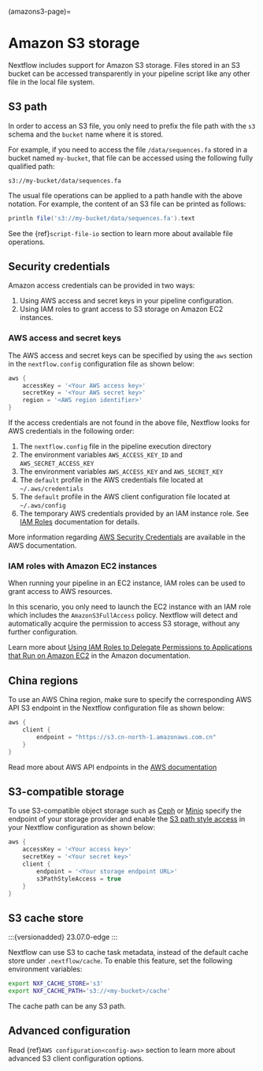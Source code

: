 (amazons3-page)=

# Amazon S3 storage

Nextflow includes support for Amazon S3 storage. Files stored in an S3 bucket can be accessed transparently in your pipeline script like any other file in the local file system.

## S3 path

In order to access an S3 file, you only need to prefix the file path with the `s3` schema and the `bucket` name where it is stored.

For example, if you need to access the file `/data/sequences.fa` stored in a bucket named `my-bucket`, that file can be accessed using the following fully qualified path:

```
s3://my-bucket/data/sequences.fa
```

The usual file operations can be applied to a path handle with the above notation. For example, the content of an S3 file can be printed as follows:

```groovy
println file('s3://my-bucket/data/sequences.fa').text
```

See the {ref}`script-file-io` section to learn more about available file operations.

## Security credentials

Amazon access credentials can be provided in two ways:

1. Using AWS access and secret keys in your pipeline configuration.
2. Using IAM roles to grant access to S3 storage on Amazon EC2 instances.

### AWS access and secret keys

The AWS access and secret keys can be specified by using the `aws` section in the `nextflow.config` configuration file as shown below:

```groovy
aws {
    accessKey = '<Your AWS access key>'
    secretKey = '<Your AWS secret key>'
    region = '<AWS region identifier>'
}
```

If the access credentials are not found in the above file, Nextflow looks for AWS credentials in the following order:

1. The `nextflow.config` file in the pipeline execution directory
2. The environment variables `AWS_ACCESS_KEY_ID` and `AWS_SECRET_ACCESS_KEY`
3. The environment variables `AWS_ACCESS_KEY` and `AWS_SECRET_KEY`
4. The `default` profile in the AWS credentials file located at `~/.aws/credentials`
5. The `default` profile in the AWS client configuration file located at `~/.aws/config`
6. The temporary AWS credentials provided by an IAM instance role. See [IAM Roles](http://docs.aws.amazon.com/AWSEC2/latest/UserGuide/iam-roles-for-amazon-ec2.html) documentation for details.

More information regarding [AWS Security Credentials](http://docs.aws.amazon.com/general/latest/gr/aws-security-credentials.html) are available in the AWS documentation.

### IAM roles with Amazon EC2 instances

When running your pipeline in an EC2 instance, IAM roles can be used to grant access to AWS resources.

In this scenario, you only need to launch the EC2 instance with an IAM role which includes the `AmazonS3FullAccess` policy. Nextflow will detect and automatically acquire the permission to access S3 storage, without any further configuration.

Learn more about [Using IAM Roles to Delegate Permissions to Applications that Run on Amazon EC2](http://docs.aws.amazon.com/IAM/latest/UserGuide/roles-usingrole-ec2instance.html) in the Amazon documentation.

## China regions

To use an AWS China region, make sure to specify the corresponding AWS API S3 endpoint in the Nextflow configuration file as shown below:

```groovy
aws { 
    client {
        endpoint = "https://s3.cn-north-1.amazonaws.com.cn"        
    }
}
```

Read more about AWS API endpoints in the [AWS documentation](https://docs.aws.amazon.com/general/latest/gr/s3.html)

## S3-compatible storage

To use S3-compatible object storage such as [Ceph](https://ceph.io) or [Minio](https://min.io) specify the endpoint of 
your storage provider and enable the [S3 path style access](https://docs.aws.amazon.com/AmazonS3/latest/userguide/VirtualHosting.html#path-style-access) 
in your Nextflow configuration as shown below:


```groovy
aws {
    accessKey = '<Your access key>'
    secretKey = '<Your secret key>'
    client {
        endpoint = '<Your storage endpoint URL>'
        s3PathStyleAccess = true
    }
}
```

## S3 cache store

:::{versionadded} 23.07.0-edge
:::

Nextflow can use S3 to cache task metadata, instead of the default cache store under `.nextflow/cache`. To enable this feature, set the following environment variables:

```bash
export NXF_CACHE_STORE='s3'
export NXF_CACHE_PATH='s3://<my-bucket>/cache'
```

The cache path can be any S3 path.

## Advanced configuration

Read {ref}`AWS configuration<config-aws>` section to learn more about advanced S3 client configuration options.
